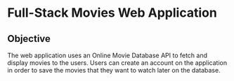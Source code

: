 # Full-Stack Movies Web Application

## Objective
The web application uses an Online Movie Database API to fetch and display movies to the users. Users can create an account on the application in order to save the movies that they want to watch later on the database.
